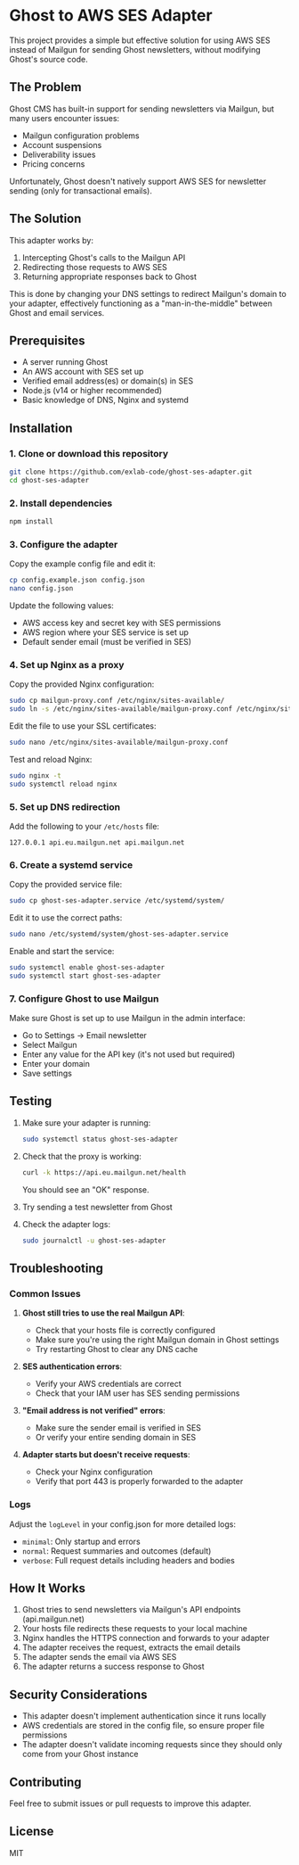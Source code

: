 # Ghost to AWS SES Adapter

This project provides a simple but effective solution for using AWS SES instead of Mailgun for sending Ghost newsletters, without modifying Ghost's source code.

## The Problem

Ghost CMS has built-in support for sending newsletters via Mailgun, but many users encounter issues:
- Mailgun configuration problems
- Account suspensions
- Deliverability issues
- Pricing concerns

Unfortunately, Ghost doesn't natively support AWS SES for newsletter sending (only for transactional emails).

## The Solution

This adapter works by:
1. Intercepting Ghost's calls to the Mailgun API
2. Redirecting those requests to AWS SES
3. Returning appropriate responses back to Ghost

This is done by changing your DNS settings to redirect Mailgun's domain to your adapter, effectively functioning as a "man-in-the-middle" between Ghost and email services.

## Prerequisites

- A server running Ghost
- An AWS account with SES set up
- Verified email address(es) or domain(s) in SES
- Node.js (v14 or higher recommended)
- Basic knowledge of DNS, Nginx and systemd

## Installation

### 1. Clone or download this repository

```bash
git clone https://github.com/exlab-code/ghost-ses-adapter.git
cd ghost-ses-adapter
```

### 2. Install dependencies

```bash
npm install
```

### 3. Configure the adapter

Copy the example config file and edit it:

```bash
cp config.example.json config.json
nano config.json
```

Update the following values:
- AWS access key and secret key with SES permissions
- AWS region where your SES service is set up
- Default sender email (must be verified in SES)

### 4. Set up Nginx as a proxy

Copy the provided Nginx configuration:

```bash
sudo cp mailgun-proxy.conf /etc/nginx/sites-available/
sudo ln -s /etc/nginx/sites-available/mailgun-proxy.conf /etc/nginx/sites-enabled/
```

Edit the file to use your SSL certificates:

```bash
sudo nano /etc/nginx/sites-available/mailgun-proxy.conf
```

Test and reload Nginx:

```bash
sudo nginx -t
sudo systemctl reload nginx
```

### 5. Set up DNS redirection

Add the following to your `/etc/hosts` file:

```
127.0.0.1 api.eu.mailgun.net api.mailgun.net
```

### 6. Create a systemd service

Copy the provided service file:

```bash
sudo cp ghost-ses-adapter.service /etc/systemd/system/
```

Edit it to use the correct paths:

```bash
sudo nano /etc/systemd/system/ghost-ses-adapter.service
```

Enable and start the service:

```bash
sudo systemctl enable ghost-ses-adapter
sudo systemctl start ghost-ses-adapter
```

### 7. Configure Ghost to use Mailgun

Make sure Ghost is set up to use Mailgun in the admin interface:
- Go to Settings → Email newsletter
- Select Mailgun
- Enter any value for the API key (it's not used but required)
- Enter your domain
- Save settings

## Testing

1. Make sure your adapter is running:
   ```bash
   sudo systemctl status ghost-ses-adapter
   ```

2. Check that the proxy is working:
   ```bash
   curl -k https://api.eu.mailgun.net/health
   ```
   You should see an "OK" response.

3. Try sending a test newsletter from Ghost

4. Check the adapter logs:
   ```bash
   sudo journalctl -u ghost-ses-adapter
   ```

## Troubleshooting

### Common Issues

1. **Ghost still tries to use the real Mailgun API**:
   - Check that your hosts file is correctly configured
   - Make sure you're using the right Mailgun domain in Ghost settings
   - Try restarting Ghost to clear any DNS cache

2. **SES authentication errors**:
   - Verify your AWS credentials are correct
   - Check that your IAM user has SES sending permissions

3. **"Email address is not verified" errors**:
   - Make sure the sender email is verified in SES
   - Or verify your entire sending domain in SES

4. **Adapter starts but doesn't receive requests**:
   - Check your Nginx configuration
   - Verify that port 443 is properly forwarded to the adapter

### Logs

Adjust the `logLevel` in your config.json for more detailed logs:
- `minimal`: Only startup and errors
- `normal`: Request summaries and outcomes (default)
- `verbose`: Full request details including headers and bodies

## How It Works

1. Ghost tries to send newsletters via Mailgun's API endpoints (api.mailgun.net)
2. Your hosts file redirects these requests to your local machine
3. Nginx handles the HTTPS connection and forwards to your adapter
4. The adapter receives the request, extracts the email details
5. The adapter sends the email via AWS SES
6. The adapter returns a success response to Ghost

## Security Considerations

- This adapter doesn't implement authentication since it runs locally
- AWS credentials are stored in the config file, so ensure proper file permissions
- The adapter doesn't validate incoming requests since they should only come from your Ghost instance

## Contributing

Feel free to submit issues or pull requests to improve this adapter.

## License

MIT
